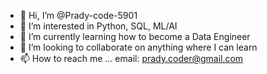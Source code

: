 - 👋 Hi, I’m @Prady-code-5901
- 👀 I’m interested in Python, SQL, ML/AI
- 🌱 I’m currently learning how to become a Data Engineer
- 💞️ I’m looking to collaborate on anything where I can learn
- 📫 How to reach me ... email: prady.coder@gmail.com

<!---
Prady-code-5901/Prady-code-5901 is a ✨ special ✨ repository because its `README.md` (this file) appears on your GitHub profile.
You can click the Preview link to take a look at your changes.
--->
